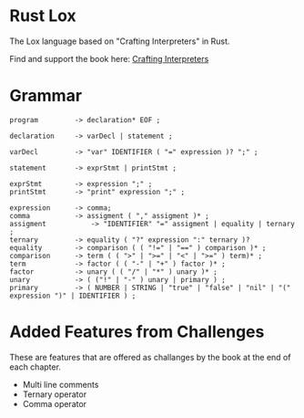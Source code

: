 # Rust Lox

The Lox language based on "Crafting Interpreters" in Rust.

Find and support the book here:
[Crafting Interpreters](https://craftinginterpreters.com)

# Grammar

```
program			-> declaration* EOF ;

declaration		-> varDecl | statement ;

varDecl			-> "var" IDENTIFIER ( "=" expression )? ";" ;

statement 		-> exprStmt | printStmt ;

exprStmt		-> expression ";" ;
printStmt		-> "print" expression ";" ;

expression		-> comma;
comma 			-> assigment ( "," assigment )* ;
assigment			-> "IDENTIFIER" "=" assigment | equality | ternary ;
ternary 		-> equality ( "?" expression ":" ternary )?
equality		-> comparison ( ( "!=" | "==" ) comparison )* ;
comparison		-> term ( ( ">" | ">=" | "<" | ">=" ) term)* ;
term			-> factor ( ( "-" | "+" ) factor )* ;
factor			-> unary ( ( "/" | "*" ) unary )* ;
unary 			-> ( ("!" | "-" ) unary | primary ) ;
primary 		-> ( NUMBER | STRING | "true" | "false" | "nil" | "(" expression ")" | IDENTIFIER ) ;
```

# Added Features from Challenges

These are features that are offered as challanges by the book at the end of each chapter.

- Multi line comments
- Ternary operator
- Comma operator

